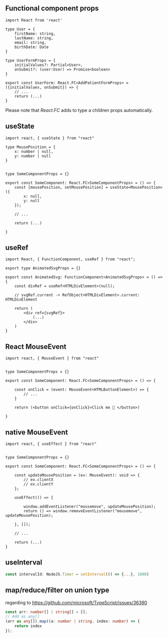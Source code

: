 ## Functional component props

```tsx
import React from 'react'

type User = {
	firstName: string,
	lastName: string,
	email: string,
	birthDate: Date
}

type UserFormProps = {
	initialValues?: Partial<User>,
	onSubmit?: (user:User) => Promise<boolean>
}

export const UserForm: React.FC<AddPatientFormProps> = ({initialValues, onSubmit}) => {
	// ...
	return (...)
}

```

Please note that *React.FC* adds to type a children props automatically. 


## useState 

```tsx
import react, { useState } from "react"

type MousePosition = {
	x: number | null,
	y: number | null
}


type SomeComponentProps = {}

export const SomeComponent: React.FC<SomeComponentProps> = () => {
	const [mousePosition, setMousePosition] = useState<MousePosition>({ 
		x: null,
		y: null 
	});

	// ...
	
	return (...)

}
```


## useRef

```tsx
import React, { FunctionComponent, useRef } from "react";

export type AnimatedSvgProps = {}

export const AnimatedSvg: FunctionComponent<AnimatedSvgProps> = () => {
	const divRef = useRef<HTMLDivElement>(null);
	
	// svgRef.current -> RefObject<HTMLDivElement>.current: HTMLDivElement
	
	return (
		<div ref={svgRef}>
			(...)
		</div>
	)
}
```


## React MouseEvent 

```tsx
import react, { MouseEvent } from "react"


type SomeComponentProps = {}

export const SomeComponent: React.FC<SomeComponentProps> = () => {
	
	const onClick = (event: MouseEvent<HTMLButtonElement>) => {
		// ...
	}

	return (<button onClick={onClick}>Click me 🙈 </button>)

}
```

## native MouseEvent 


```tsx
import react, { useEffect } from "react"


type SomeComponentProps = {}

export const SomeComponent: React.FC<SomeComponentProps> = () => {
	
	const updateMousePosition = (ev: MouseEvent): void => {
		// ev.clientX
		// ev.clientY
	};
	
	useEffect(() => {

		window.addEventListener("mousemove", updateMousePosition);
		return () => window.removeEventListener("mousemove", updateMousePosition);

	}, []);

	// ...
	
	return (...)
}
```


## useInterval

```ts
const intervalId: NodeJS.Timer = setInterval(() => {...}, 1000)

```


## map/reduce/filter on union type

regarding to https://github.com/microsoft/TypeScript/issues/36390

```ts
const arr: number[] | string[] = [];
// Add as any[]
(arr as any[]).map((a: number | string, index: number) => { 
    return index
});
```